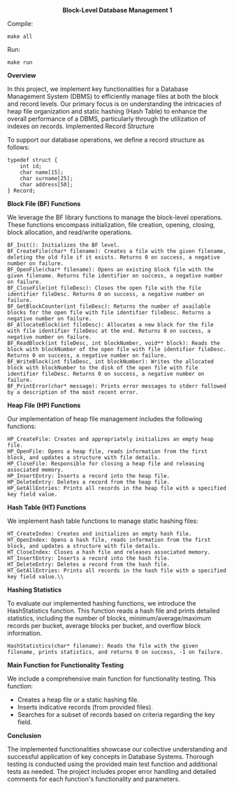 **<p align = center> Block-Level Database Management 1**

Compile:

    make all

Run:
    
    make run


**Overview**

In this project, we implement key functionalities for a Database Management System (DBMS) to efficiently manage files at both the block and record levels. Our primary focus is on understanding the intricacies of heap file organization and static hashing (Hash Table) to enhance the overall performance of a DBMS, particularly through the utilization of indexes on records.
Implemented Record Structure

To support our database operations, we define a record structure as follows:

    typedef struct {
        int id;
        char name[15];
        char surname[25];
        char address[50];
    } Record;

**Block File (BF) Functions**

We leverage the BF library functions to manage the block-level operations. These functions encompass initialization, file creation, opening, closing, block allocation, and read/write operations. 

    BF_Init(): Initializes the BF level.
    BF_CreateFile(char* filename): Creates a file with the given filename, deleting the old file if it exists. Returns 0 on success, a negative number on failure.
    BF_OpenFile(char* filename): Opens an existing block file with the given filename. Returns file identifier on success, a negative number on failure.
    BF_CloseFile(int fileDesc): Closes the open file with the file identifier fileDesc. Returns 0 on success, a negative number on failure.
    BF_GetBlockCounter(int fileDesc): Returns the number of available blocks for the open file with file identifier fileDesc. Returns a negative number on failure.
    BF_AllocateBlock(int fileDesc): Allocates a new block for the file with file identifier fileDesc at the end. Returns 0 on success, a negative number on failure.
    BF_ReadBlock(int fileDesc, int blockNumber, void** block): Reads the block with blockNumber of the open file with file identifier fileDesc. Returns 0 on success, a negative number on failure.
    BF_WriteBlock(int fileDesc, int blockNumber): Writes the allocated block with blockNumber to the disk of the open file with file identifier fileDesc. Returns 0 on success, a negative number on failure.
    BF_PrintError(char* message): Prints error messages to stderr followed by a description of the most recent error.

**Heap File (HP) Functions**

Our implementation of heap file management includes the following functions:

    HP_CreateFile: Creates and appropriately initializes an empty heap file.
    HP_OpenFile: Opens a heap file, reads information from the first block, and updates a structure with file details.
    HP_CloseFile: Responsible for closing a heap file and releasing associated memory.
    HP_InsertEntry: Inserts a record into the heap file.
    HP_DeleteEntry: Deletes a record from the heap file.
    HP_GetAllEntries: Prints all records in the heap file with a specified key field value.

**Hash Table (HT) Functions**



We implement hash table functions to manage static hashing files:

    HT_CreateIndex: Creates and initializes an empty hash file.
    HT_OpenIndex: Opens a hash file, reads information from the first block, and updates a structure with file details.
    HT_CloseIndex: Closes a hash file and releases associated memory.
    HT_InsertEntry: Inserts a record into the hash file.
    HT_DeleteEntry: Deletes a record from the hash file.
    HT_GetAllEntries: Prints all records in the hash file with a specified key field value.\\

**Hashing Statistics**

To evaluate our implemented hashing functions, we introduce the HashStatistics function. This function reads a hash file and prints detailed statistics, including the number of blocks, minimum/average/maximum records per bucket, average blocks per bucket, and overflow block information.

    HashStatistics(char* filename): Reads the file with the given filename, prints statistics, and returns 0 on success, -1 on failure.

**Main Function for Functionality Testing**

We include a comprehensive main function for functionality testing. This function:
* Creates a heap file or a static hashing file.
* Inserts indicative records (from provided files).
* Searches for a subset of records based on criteria regarding the key field.


**Conclusion**

The implemented functionalities showcase our collective understanding and successful application of key concepts in Database Systems. Thorough testing is conducted using the provided main test function and additional tests as needed. The project includes proper error handling and detailed comments for each function's functionality and parameters.



